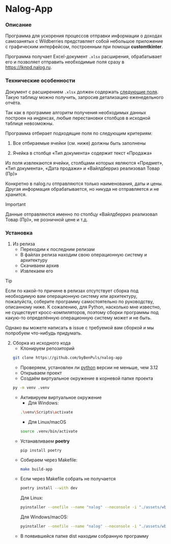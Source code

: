 # Nalog-App

### Описание
Программа для ускорения процессов отправки информации о доходах самозанятых с Wildberries представляет собой небольшое приложение с графическим интерфейсом, построенным при помощи **customtkinter**.


Программа получает Excel-документ `.xlsx` расширения, обрабатывает его и позволяет отправить необходимые поля сразу в https://lknpd.nalog.ru.

### Технические особенности

Документ с расширением `.xlsx` должен содержать [следующие поля](assets/example.csv). Такую таблицу можно получить, запросив детализацию еженедельного отчёта.

Так как в программе алгоритм получения необходимых данных построен на индексах, любые перестановки столбцов в исходной таблице невозможны.

Программа отбирает подходящие поля по следующим критериям:

1) Все отбираемые ячейки (см. ниже) должны быть заполнены

2) Ячейка в столбце «Тип документа» содержит текст «Продажа»

Из поля извлекаются ячейки, столбцами которых являются «Предмет», «Тип документа», «Дата продажи» и «Вайлдберриз реализовал Товар (Пр)»

Конкретно в nalog.ru отправляются только наименования, даты и цены. Другая информация обрабатывается, но никуда не отправляется и не хранится.

> [!IMPORTANT]
> 
> Данные отправляются именно по столбцу «Вайлдберриз реализовал Товар (Пр)», не розничной цене и т.д.


### Установка

1. Из релиза
    - Переходим к последним релизам
    - В файлах релиза находим свою операционную систему и архитектуру
    - Скачиваем архив
    - Извлекаем его

> [!TIP]  
>
> Если по какой-то причине в релизах отсутствует сборка под необходимую вам операционную систему или архитектуру, пожалуйста, соберите программу самостоятельно по руководству, описанному ниже. К сожалению, для Python, насколько мне известно, не существует кросс-компиляторов, поэтому сборки программы под какую-то определённую операционную систему может и не быть.
>
> Однако вы можете написать в issue с требуемой вам сборкой и мы попробуем что-нибудь придумать.

2. Сборка из исходного кода
    - Клонируем репозиторий
    ```bash
    git clone https://github.com/byBenPuls/nalog-app
    ```
    - Проверяем, установлен ли [python](https://www.python.org/downloads/) версии не меньше, чем 3.12 
    - Открываем проект
    - Создаём виртуальное окружение в корневой папке проекта
    ```bash
    py -m venv .venv
    ```
    - Активируем виртуальное окружение
        * Для Windows:
        ```bash
        .\venv\Scripts\activate
        ```
        * Для Linux/macOS
        ```bash
        source .venv/bin/activate
        ```
    - Устанавливаем **poetry**
        ```
        pip install poetry
        ```
    - Собираем через Makefile:
        ```bash
        make build-app
        ```
    - Если через Makefile собрать не получается
        ```bash
        poetry install --with dev
        ```
        Для Linux:
        ```bash
        pyinstaller --onefile --name "nalog" --noconsole -i "./assets/wb.gif" run.py
        ```
        Для Windows/macOS:
        ```bash
        pyinstaller --onefile --name "nalog" --noconsole -i "./assets/wb.ico" run.py
        ```
    - В появившейся папке dist находим собранную программу